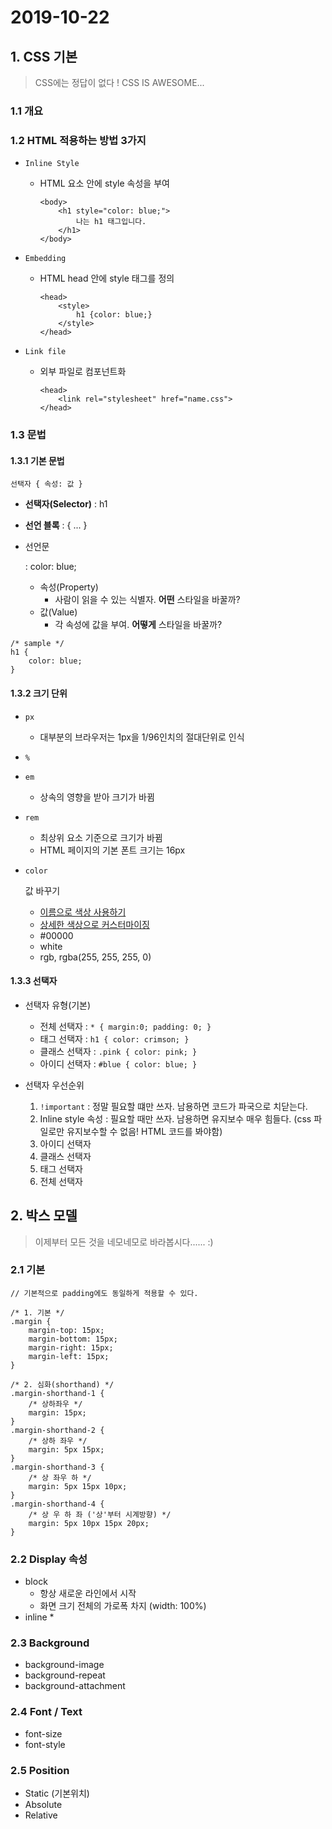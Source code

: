 # 2019-10-22

## 1. CSS 기본

> CSS에는 정답이 없다 ! CSS IS AWESOME...

### 1.1 개요

### 1.2 HTML 적용하는 방법 3가지

- `Inline Style`

  - HTML 요소 안에 style 속성을 부여

    ```
    <body>
        <h1 style="color: blue;">
            나는 h1 태그입니다.
        </h1>
    </body>
    ```

- `Embedding`

  - HTML head 안에 style 태그를 정의

    ```
    <head>
        <style>
            h1 {color: blue;}
        </style>
    </head>
    ```

- `Link file`

  - 외부 파일로 컴포넌트화

    ```
    <head>
        <link rel="stylesheet" href="name.css">
    </head>
    ```

### 1.3 문법

#### 1.3.1 기본 문법

```
선택자 { 속성: 값 }
```

- **선택자(Selector)** : h1

- **선언 블록** : { ... }

- 선언문

   

  : color: blue;

  - 속성(Property)
    - 사람이 읽을 수 있는 식별자. **어떤** 스타일을 바꿀까?
  - 값(Value)
    - 각 속성에 값을 부여. **어떻게** 스타일을 바꿀까?

```
/* sample */   
h1 {
    color: blue;
}
```

#### 1.3.2 크기 단위

- ```
  px
  ```

  - 대부분의 브라우저는 1px을 1/96인치의 절대단위로 인식

- `%`

- ```
  em
  ```

  - 상속의 영향을 받아 크기가 바뀜

- ```
  rem
  ```

  - 최상위 요소 기준으로 크기가 바뀜
  - HTML 페이지의 기본 폰트 크기는 16px

- ```
  color
  ```

  값 바꾸기

  - [이름으로 색상 사용하기](https://www.w3.org/TR/css-color-3/)
  - [상세한 색상으로 커스터마이징](https://htmlcolorcodes.com/)
  - \#00000
  - white
  - rgb, rgba(255, 255, 255, 0)

#### 1.3.3 선택자

- 선택자 유형(기본)
  - 전체 선택자 : `* { margin:0; padding: 0; }`
  - 태그 선택자 : `h1 { color: crimson; }`
  - 클래스 선택자 : `.pink { color: pink; }`
  - 아이디 선택자 : `#blue { color: blue; }`

- 선택자 우선순위
  1. `!important` : 정말 필요할 떄만 쓰자. 남용하면 코드가 파국으로 치닫는다.
  2. Inline style 속성 : 필요할 때만 쓰자. 남용하면 유지보수 매우 힘들다. (css 파일로만 유지보수할 수 없음! HTML 코드를 봐야함)
  3. 아이디 선택자
  4. 클래스 선택자
  5. 태그 선택자
  6. 전체 선택자

## 2. 박스 모델

> 이제부터 모든 것을 네모네모로 바라봅시다...... :)

### 2.1 기본

```
// 기본적으로 padding에도 동일하게 적용할 수 있다.

/* 1. 기본 */
.margin {
    margin-top: 15px;
    margin-bottom: 15px;
    margin-right: 15px;
    margin-left: 15px;
}

/* 2. 심화(shorthand) */
.margin-shorthand-1 {
    /* 상하좌우 */
    margin: 15px;
}
.margin-shorthand-2 {
    /* 상하 좌우 */
    margin: 5px 15px;
}
.margin-shorthand-3 {
    /* 상 좌우 하 */
    margin: 5px 15px 10px;
}
.margin-shorthand-4 {
    /* 상 우 하 좌 ('상'부터 시계방향) */
    margin: 5px 10px 15px 20px;
}
```

### 2.2 Display 속성

- block
  - 항상 새로운 라인에서 시작
  - 화면 크기 전체의 가로폭 차지 (width: 100%)
- inline *

### 2.3 Background

- background-image
- background-repeat
- background-attachment

### 2.4 Font / Text

- font-size
- font-style

### 2.5 Position

- Static (기본위치)
- Absolute
- Relative